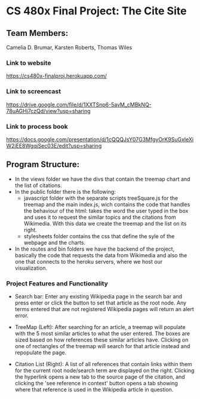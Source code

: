 # CS 480x Final Project: The Cite Site

## Team Members: 
Camelia D. Brumar, Karsten Roberts, Thomas Wiles

### Link to website
https://cs480x-finalproj.herokuapp.com/

### Link to screencast
https://drive.google.com/file/d/1XXTSnp6-5avM_cMBkNQ-78uAGHj7czQd/view?usp=sharing

### Link to process book
https://docs.google.com/presentation/d/1cQQQJsY07G3MfgyOrK9SuGxIeXiW2jEE8WgqjSec03E/edit?usp=sharing

## Program Structure: 
- In the views folder we have the divs that contain the treemap chart and the list of citations.
- In the public folder there is the following:
  - javascript folder with the separate scripts treeSquare.js for the treemap and the main index.js, wich contains the code that handles       the behaviour of the html: takes the word the user typed in the box and uses it to request the similar topics and the citations from       Wikimedia. With this data we create the treemap and the list on its right.
  - stylesheets folder contains the css that define the syle of the webpage and the charts.
- In the routes and bin folders we have the backend of the project, basically the code that requests the data from Wikimedia and also the   one that connects to the heroku servers, where we host our visualization.

### Project Features and Functionality

 - Search bar: Enter any existing Wikipedia page in the search bar and press enter or click the button to set that article as the root node. Any terms entered that are not registered Wikipedia pages will return an alert error. 
 
 - TreeMap (Left): After searching for an article, a treemap will populate with the 5 most similar articles to what the user entered. The boxes are sized based on how references these similar articles have. Clicking on one of rectangles of the treemap will search for that article instead and repopulate the page. 
 
- Citation List (Right): A list of all references that contain links within them for the current root node/search term are displayed on the right. Clicking the hyperlink opens a new tab to the source page of the citation, and clicking the 'see reference in context' button opens a tab showing where that reference is used in the Wikipedia article in question. 

